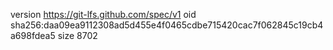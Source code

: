 version https://git-lfs.github.com/spec/v1
oid sha256:daa09ea9112308ad5d455e4f0465cdbe715420cac7f062845c19cb4a698fdea5
size 8702
